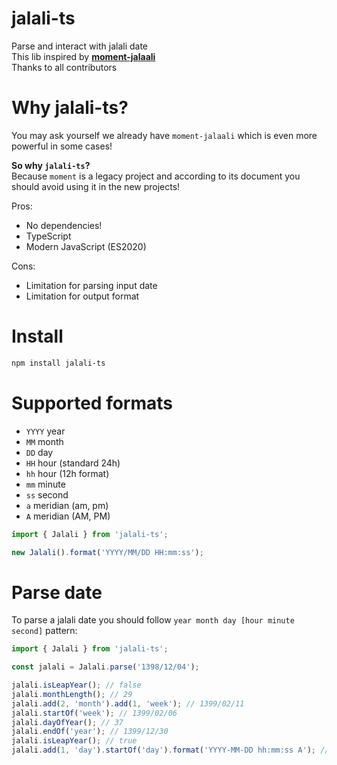 # jalali-ts

Parse and interact with jalali date  
This lib inspired by **[moment-jalaali](https://github.com/jalaali/moment-jalaali)**  
Thanks to all contributors

# Why jalali-ts? 

You may ask yourself we already have `moment-jalaali` which is even more powerful in some cases!

**So why `jalali-ts`?**  
Because `moment` is a legacy project and according to its document you should avoid using it in the new projects!

Pros:

- No dependencies!
- TypeScript
- Modern JavaScript (ES2020)

Cons:

- Limitation for parsing input date
- Limitation for output format

# Install

```bash
npm install jalali-ts
```

# Supported formats

- `YYYY` year
- `MM` month
- `DD` day
- `HH` hour (standard 24h)
- `hh` hour (12h format)
- `mm` minute
- `ss` second
- `a` meridian (am, pm)
- `A` meridian (AM, PM)

```typescript
import { Jalali } from 'jalali-ts';

new Jalali().format('YYYY/MM/DD HH:mm:ss');
```

# Parse date

To parse a jalali date you should follow `year month day [hour minute second]` pattern:

```typescript
import { Jalali } from 'jalali-ts';

const jalali = Jalali.parse('1398/12/04');

jalali.isLeapYear(); // false
jalali.monthLength(); // 29
jalali.add(2, 'month').add(1, 'week'); // 1399/02/11
jalali.startOf('week'); // 1399/02/06
jalali.dayOfYear(); // 37
jalali.endOf('year'); // 1399/12/30
jalali.isLeapYear(); // true
jalali.add(1, 'day').startOf('day').format('YYYY-MM-DD hh:mm:ss A'); // 1400-01-01 12:00:00 AM 
```

